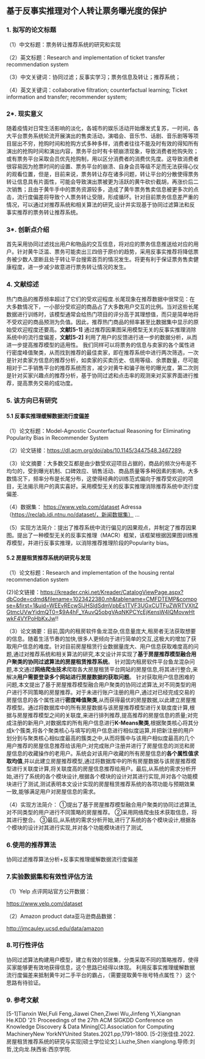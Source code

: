 ## 基于反事实推理对个人转让票务曝光度的保护

### 1. 拟写的论文标题

（1）中文标题：票务转让推荐系统的研究和实现

（2）英文标题：Research and implementation of ticket transfer recommendation system

（3）中文关键词：协同过滤；反事实学习；票务信息及转让；推荐系统；

（4）英文关键词：collaborative filtration; counterfactual learning; Ticket information and transfer; recommender system;

### 2\*. 现实意义

随着疫情对日常生活影响的淡化，各城市的娱乐活动开始爆发式复苏，一时间，各大平台票务系统轮流开展演出的售卖活动，演唱会、音乐节、话剧、音乐剧等等项目层出不穷，抢购时间和抢购方式多种多样，消费者往往不能及时有效的得知所有演出的抢购时间和演出内容，票务平台时有卡顿崩溃现象，导致消费者抢购失败；或有票务平台采取会员优先抢购制，用以区分消费者的消费优先度。这导致消费者很容易因为抢票时间的设置、票务平台的崩溃、自身会员等级不足而无法获得心仪的观看位置，但是，目前来说，票务转让存在诸多问题，转让平台的分散使得票务转让信息具有片面性，可能会导致演出票被更为活跃的黄牛砍价截胡，再涨价后二次销售；且由于黄牛手中的票务资源较多，造成了黄牛票务售卖信息被更多次的点击，流行度偏差将导致个人票务转让受限，形成循环。针对目前票务信息差严重的情况，可以通过对推荐系统和相关算法的研究,设计并实现基于协同过滤算法和反事实推荐的票务转让推荐系统。

### 3\*. 创新点介绍

首先采用协同过滤找出用户和物品的交互信息，将对应的票务信息推送给对应的用户。针对黄牛泛滥、票务可能卖出三四倍于原价的趋势，采用反事实推荐将降低票务被少数人垄断且处于转让平台搜索首页的情况发生。将更有利于保证票务售卖健康程度，进一步减少故意进行票务转让情况的发生。

### 4. 文献综述

热门商品的推荐频率超过了它们的受欢迎程度.长尾现象在推荐数据中很常见：在大多数情况下，一小部分受欢迎的商品占了大多数用户交互的比例。当对这些长尾数据进行训练时，该模型通常会给热门项目的评分高于其理想值，而只是简单地将不受欢迎的商品预测为负值。因此，推荐热门商品的频率甚至比数据集中显示的原始受欢迎程度还要高。**文献[5-1]** 通过推荐因果图采用模型无关的反事实推理消除系统中的流行度偏差，**文献[5-2]** 利用了用户的反馈进行进一步的数据分析，从而进一步提高推荐模型的适用性。
我们同样可以将票务的信息与卖家的各个属性进行密度峰值聚类，从而找到推荐的最佳卖家，即在推荐系统中进行两次筛选，一次是针对卖家方信息的推荐分析，如卖家的买卖历史、信用等级、余票数量，尽可能相对于二手销售平台的推荐系统而言，减少对黄牛和骗子账号的曝光度，第二次则是针对买家兴趣点的推荐分析，基于协同过滤和点击率的观测来对买家界面进行推荐，提高票务交易的成功度。
### 5. 该方向已有研究

#### 5.1 反事实推理缓解数据流行度偏差

（1）论文标题：Model-Agnostic Counterfactual Reasoning for Eliminating Popularity Bias in Recommender System

（2）论文链接：https://dl.acm.org/doi/abs/10.1145/3447548.3467289

（3）论文摘要：大多数交互都是由少数受欢迎项目占据的，商品的频次分布是不均匀的，受到曝光机制、口碑效应、销售活动、商品质量等多种因素的影响，大多数情况下，频率分布是长尾分布，这使得经典的训练范式偏向于推荐受欢迎的项目，无法揭示用户的真实喜好。采用模型无关的反事实推理消除推荐系统中流行度偏差.

（4）数据集：
https://www.yelp.com/dataset
Adressa（https://reclab.idi.ntnu.no/dataset/，新闻数据集）
...

（5）实现方法简介：提出了推荐系统中流行偏见的因果观点，并制定了推荐因果图。提出了一种模型无关的反事实推理（MACR）框架，该框架根据因果图训练推荐模型，并进行反事实推理，以消除推荐推理阶段的Popularity bias。
#### 5.2 房屋租赁推荐系统的研究与发现

（1）论文标题：Research and implementation of the housing rental recommendation system

(2)论文链接：https://kreader.cnki.net/Kreader/CatalogViewPage.aspx?dbCode=cdmd&filename=1023422380.nh&tablename=CMFDTEMP&compose=&first=1&uid=WEEvREcwSlJHSldSdmVpbEs1TVF3UGxCUTFuZWRTVXltZGtmcUVwYjdmQT0=$9A4hF_YAuvQ5obgVAqNKPCYcEjKensW4IQMovwHtwkF4VYPoHbKxJw!!

（3）论文摘要：目前,国内的租房软件鱼龙混杂,信息量庞大,租房者无法获取想要的信息。随着生活节奏的加快,很多人更倾向于进行简单的交互,这极大的增加了获取用户信息的难度。针对目前房屋租赁行业数据量庞大、用户信息获取难度高的问题,通过对推荐系统和相关算法的研究,本文设计并实现了**基于房屋推荐模型融合用户聚类的协同过滤算法的房屋租赁推荐系统**。
针对国内租房软件平台鱼龙混杂问题,本文通过**网络爬虫技术**爬取各大房屋租赁平台网站的房屋信息,将其进行整合,来解决**用户需要登录多个网站进行房屋数据的获取问题**。
针对获取用户信息困难的问题,本文提出了基于房屋推荐模型融合用户聚类的协同过滤算法,对不同类型的用户进行不同策略的房屋推荐。对于未进行账户注册的用户,通过对已经完成交易的房屋信息的各个属性进行**密度峰值聚类**,从而获得最优的房屋数据,以此建立房屋推荐模型。通过将数据库中的所有房屋数据与该房屋推荐模型进行关联度度计算,根据与房屋推荐模型之间的关联度,来进行排列推荐,提高推荐的房屋信息的质量;对完成注册的新用户,对数据库的所有用户信息进行**K-Means聚类**,根据聚类核心将其分成k个簇类,将各个聚类核心与填写的用户信息进行相似度运算,并把新注册的用户划分到与聚类核心相似度最高的簇类之中,从而将簇中与该用户相似度最高的几个用户推荐的房屋信息推荐给该用户;对完成账户注册并进行了房屋信息的浏览和房屋信息的收藏操作的老用户。系统会对该用户收藏的所有房屋信息的**各个属性值求取均值**,并以此建立房屋推荐模型,通过将数据库中的所有房屋数据与该房屋推荐模型进行关联度计算,将关联度高的房屋信息推荐给用户。最后,从系统的需求分析开始,进行了系统的各个模块设计,根据各个模块的设计对其进行实现,并对各个功能模块进行了测试,测试表明本文设计实现的房屋租赁推荐系统的各项功能与预期效果一致,能够满足用户对房屋信息的需求。 

（4）实现方法简介：
①提出了基于房屋推荐模型融合用户聚类的协同过滤算法,对不同类型的用户进行不同策略的房屋推荐。
②采用网络爬虫技术获取信息，将其进行整合。
③最后,从系统的需求分析开始,进行了系统的各个模块设计,根据各个模块的设计对其进行实现,并对各个功能模块进行了测试,
### 6.使用的推荐算法
协同过滤推荐算法分析+反事实推理缓解数据流行度偏差

### 7.实验数据集和有效性评估方法
（1）Yelp 点评网站官方公开数据：

https://www.yelp.com/dataset

（2）Amazon product data亚马逊商品数据：

http://jmcauley.ucsd.edu/data/amazon

### 8.可行性评估
协同过滤算法构建用户模型，建立有效的邻居集，分类采取不同的策略推荐，使得买家能够更有效地获得信息，这个思路已经得以体现。
利用反事实推理缓解数据流行度偏差来抵制黄牛对二手平台的霸占，（需要提取黄牛账号特点属性？）这个思路有待验证。

### 9. 参考文献
[5-1]Tianxin Wei,Fuli Feng,Jiawei Chen,Ziwei Wu,Jinfeng Yi,Xiangnan He.KDD '21: Proceedings of the 27th ACM SIGKDD Conference on Knowledge Discovery & Data Mining[C].Association for Computing MachineryNew YorkNYUnited States.2021.pp,1791–1800.
[5-2]张佳佳.2022.房屋租赁推荐系统的研究与实现[硕士学位论文].Liuzhe,Shen xianglong.导师:刘哲,沈向龙.陕西省:西京学院.